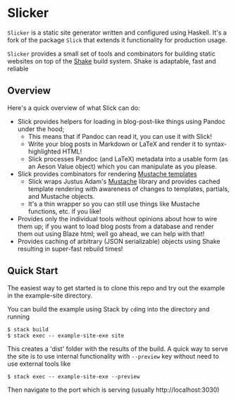 # Slicker

`Slicker` is a static site generator written and configured using Haskell. It's a fork of the package `Slick` that extends it functionality for production usage.

`Slicker` provides a small set of tools and combinators for building static
websites on top of the [Shake](https://shakebuild.com/) build system. Shake is
adaptable, fast and  reliable

## Overview

Here's a quick overview of what Slick can do:

-   Slick provides helpers for loading in blog-post-like things using Pandoc
    under the hood;
    -   This means that if Pandoc can read it, you can use it with Slick!
    -   Write your blog posts in Markdown or LaTeX and render it to
        syntax-highlighted HTML!
    -   Slick processes Pandoc (and LaTeX) metadata into a usable form (as an
        Aeson Value object) which you can manipulate as you please.
- Slick provides combinators for rendering [Mustache templates](https://mustache.github.io/)
    - Slick wraps Justus Adam's [Mustache](http://hackage.haskell.org/package/mustache-2.3.0/docs/Text-Mustache.html)
        library and provides cached template rendering with awareness of changes to templates, partials, and Mustache
        objects.
    - It's a thin wrapper so you can still use things like Mustache functions, etc. if you like!
- Provides only the individual tools without opinions about how to wire them up; if you want to load blog posts from
    a database and render them out using Blaze html; well go ahead, we can help with that!
- Provides caching of arbitrary (JSON serializable) objects using Shake resulting in super-fast rebuild times!

## Quick Start

The easiest way to get started is to clone this repo and try out
the example in the example-site directory.

You can build the example using Stack by `cd`ing into the directory and running
```
$ stack build
$ stack exec -- example-site-exe site
```
This creates a 'dist' folder with the results of the build. A quick way to serve the site is to use internal functionality with `--preview` key without need to use external tools like

```
$ stack exec -- example-site-exe --preview
```

Then navigate to the port which is serving (usually http://localhost:3030)
